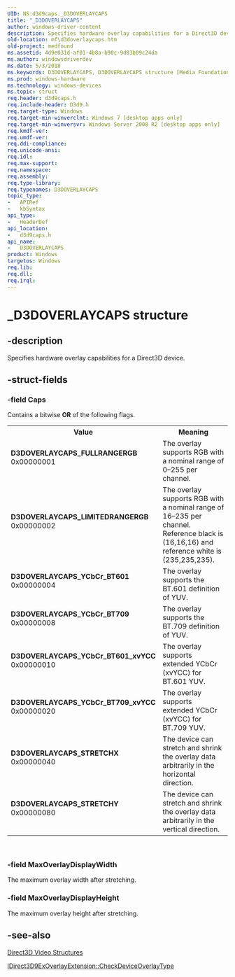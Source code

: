 ```yaml
---
UID: NS:d3d9caps._D3DOVERLAYCAPS
title: "_D3DOVERLAYCAPS"
author: windows-driver-content
description: Specifies hardware overlay capabilities for a Direct3D device.
old-location: mf\d3doverlaycaps.htm
old-project: medfound
ms.assetid: 4d9e031d-af01-4b8a-b90c-9d83b09c24da
ms.author: windowsdriverdev
ms.date: 5/3/2018
ms.keywords: D3DOVERLAYCAPS, D3DOVERLAYCAPS structure [Media Foundation], D3DOVERLAYCAPS_FULLRANGERGB, D3DOVERLAYCAPS_LIMITEDRANGERGB, D3DOVERLAYCAPS_STRETCHX, D3DOVERLAYCAPS_STRETCHY, D3DOVERLAYCAPS_YCbCr_BT601, D3DOVERLAYCAPS_YCbCr_BT601_xvYCC, D3DOVERLAYCAPS_YCbCr_BT709, D3DOVERLAYCAPS_YCbCr_BT709_xvYCC, _D3DOVERLAYCAPS, d3d9caps/D3DOVERLAYCAPS, mf.d3doverlaycaps
ms.prod: windows-hardware
ms.technology: windows-devices
ms.topic: struct
req.header: d3d9caps.h
req.include-header: D3d9.h
req.target-type: Windows
req.target-min-winverclnt: Windows 7 [desktop apps only]
req.target-min-winversvr: Windows Server 2008 R2 [desktop apps only]
req.kmdf-ver: 
req.umdf-ver: 
req.ddi-compliance: 
req.unicode-ansi: 
req.idl: 
req.max-support: 
req.namespace: 
req.assembly: 
req.type-library: 
req.typenames: D3DOVERLAYCAPS
topic_type:
-	APIRef
-	kbSyntax
api_type:
-	HeaderDef
api_location:
-	d3d9caps.h
api_name:
-	D3DOVERLAYCAPS
product: Windows
targetos: Windows
req.lib: 
req.dll: 
req.irql: 
---
```


# _D3DOVERLAYCAPS structure


## -description


Specifies hardware overlay capabilities for a Direct3D device.


## -struct-fields




### -field Caps

Contains a bitwise <b>OR</b> of the following flags.

<table>
<tr>
<th>Value</th>
<th>Meaning</th>
</tr>
<tr>
<td width="40%"><a id="D3DOVERLAYCAPS_FULLRANGERGB"></a><a id="d3doverlaycaps_fullrangergb"></a><dl>
<dt><b>D3DOVERLAYCAPS_FULLRANGERGB</b></dt>
<dt>0x00000001</dt>
</dl>
</td>
<td width="60%">
The overlay supports RGB with a nominal range of 0–255 per channel.

</td>
</tr>
<tr>
<td width="40%"><a id="D3DOVERLAYCAPS_LIMITEDRANGERGB"></a><a id="d3doverlaycaps_limitedrangergb"></a><dl>
<dt><b>D3DOVERLAYCAPS_LIMITEDRANGERGB</b></dt>
<dt>0x00000002</dt>
</dl>
</td>
<td width="60%">
The overlay supports RGB with a nominal range of 16–235 per channel. Reference black is (16,16,16) and reference white is (235,235,235).

</td>
</tr>
<tr>
<td width="40%"><a id="D3DOVERLAYCAPS_YCbCr_BT601"></a><a id="d3doverlaycaps_ycbcr_bt601"></a><a id="D3DOVERLAYCAPS_YCBCR_BT601"></a><dl>
<dt><b>D3DOVERLAYCAPS_YCbCr_BT601</b></dt>
<dt>0x00000004</dt>
</dl>
</td>
<td width="60%">
The overlay supports the BT.601 definition of YUV.

</td>
</tr>
<tr>
<td width="40%"><a id="D3DOVERLAYCAPS_YCbCr_BT709"></a><a id="d3doverlaycaps_ycbcr_bt709"></a><a id="D3DOVERLAYCAPS_YCBCR_BT709"></a><dl>
<dt><b>D3DOVERLAYCAPS_YCbCr_BT709</b></dt>
<dt>0x00000008</dt>
</dl>
</td>
<td width="60%">
The overlay supports the BT.709 definition of YUV.

</td>
</tr>
<tr>
<td width="40%"><a id="D3DOVERLAYCAPS_YCbCr_BT601_xvYCC"></a><a id="d3doverlaycaps_ycbcr_bt601_xvycc"></a><a id="D3DOVERLAYCAPS_YCBCR_BT601_XVYCC"></a><dl>
<dt><b>D3DOVERLAYCAPS_YCbCr_BT601_xvYCC</b></dt>
<dt>0x00000010</dt>
</dl>
</td>
<td width="60%">
The overlay supports extended YCbCr (xvYCC) for BT.601 YUV.

</td>
</tr>
<tr>
<td width="40%"><a id="D3DOVERLAYCAPS_YCbCr_BT709_xvYCC"></a><a id="d3doverlaycaps_ycbcr_bt709_xvycc"></a><a id="D3DOVERLAYCAPS_YCBCR_BT709_XVYCC"></a><dl>
<dt><b>D3DOVERLAYCAPS_YCbCr_BT709_xvYCC</b></dt>
<dt>0x00000020</dt>
</dl>
</td>
<td width="60%">
The overlay supports extended YCbCr (xvYCC) for BT.709 YUV.

</td>
</tr>
<tr>
<td width="40%"><a id="D3DOVERLAYCAPS_STRETCHX"></a><a id="d3doverlaycaps_stretchx"></a><dl>
<dt><b>D3DOVERLAYCAPS_STRETCHX</b></dt>
<dt>0x00000040</dt>
</dl>
</td>
<td width="60%">
The device can stretch and shrink the overlay data arbitrarily in the horizontal direction.

</td>
</tr>
<tr>
<td width="40%"><a id="D3DOVERLAYCAPS_STRETCHY"></a><a id="d3doverlaycaps_stretchy"></a><dl>
<dt><b>D3DOVERLAYCAPS_STRETCHY</b></dt>
<dt>0x00000080</dt>
</dl>
</td>
<td width="60%">
The device can stretch and shrink the overlay data arbitrarily in the vertical direction.

</td>
</tr>
</table>
 


### -field MaxOverlayDisplayWidth

The maximum overlay width after stretching.


### -field MaxOverlayDisplayHeight

The maximum overlay height after stretching.


## -see-also




<a href="https://msdn.microsoft.com/584c087e-53f0-42d8-99ed-a0d013379363">Direct3D Video Structures</a>



<a href="https://msdn.microsoft.com/83880b6f-f8a0-4be4-a400-ea86ca41f9e7">IDirect3D9ExOverlayExtension::CheckDeviceOverlayType</a>
 

 

